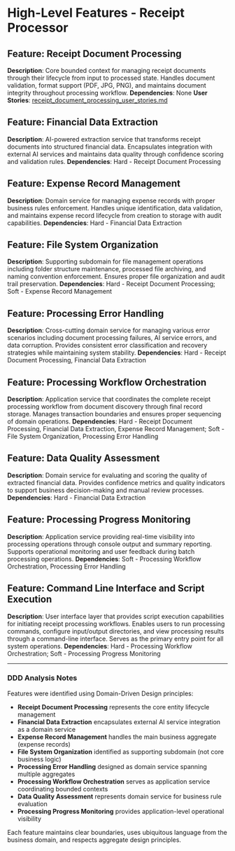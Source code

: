 # High-Level Features - Receipt Processor

## Feature: Receipt Document Processing
**Description**: Core bounded context for managing receipt documents through their lifecycle from input to processed state. Handles document validation, format support (PDF, JPG, PNG), and maintains document integrity throughout processing workflow.
**Dependencies**: None
**User Stories**: [receipt_document_processing_user_stories.md](receipt_document_processing_user_stories.md)

## Feature: Financial Data Extraction
**Description**: AI-powered extraction service that transforms receipt documents into structured financial data. Encapsulates integration with external AI services and maintains data quality through confidence scoring and validation rules.
**Dependencies**: Hard - Receipt Document Processing

## Feature: Expense Record Management
**Description**: Domain service for managing expense records with proper business rules enforcement. Handles unique identification, data validation, and maintains expense record lifecycle from creation to storage with audit capabilities.
**Dependencies**: Hard - Financial Data Extraction

## Feature: File System Organization
**Description**: Supporting subdomain for file management operations including folder structure maintenance, processed file archiving, and naming convention enforcement. Ensures proper file organization and audit trail preservation.
**Dependencies**: Hard - Receipt Document Processing; Soft - Expense Record Management

## Feature: Processing Error Handling
**Description**: Cross-cutting domain service for managing various error scenarios including document processing failures, AI service errors, and data corruption. Provides consistent error classification and recovery strategies while maintaining system stability.
**Dependencies**: Hard - Receipt Document Processing, Financial Data Extraction

## Feature: Processing Workflow Orchestration
**Description**: Application service that coordinates the complete receipt processing workflow from document discovery through final record storage. Manages transaction boundaries and ensures proper sequencing of domain operations.
**Dependencies**: Hard - Receipt Document Processing, Financial Data Extraction, Expense Record Management; Soft - File System Organization, Processing Error Handling

## Feature: Data Quality Assessment
**Description**: Domain service for evaluating and scoring the quality of extracted financial data. Provides confidence metrics and quality indicators to support business decision-making and manual review processes.
**Dependencies**: Hard - Financial Data Extraction

## Feature: Processing Progress Monitoring
**Description**: Application service providing real-time visibility into processing operations through console output and summary reporting. Supports operational monitoring and user feedback during batch processing operations.
**Dependencies**: Soft - Processing Workflow Orchestration, Processing Error Handling

## Feature: Command Line Interface and Script Execution
**Description**: User interface layer that provides script execution capabilities for initiating receipt processing workflows. Enables users to run processing commands, configure input/output directories, and view processing results through a command-line interface. Serves as the primary entry point for all system operations.
**Dependencies**: Hard - Processing Workflow Orchestration; Soft - Processing Progress Monitoring

---

### DDD Analysis Notes
Features were identified using Domain-Driven Design principles:
- **Receipt Document Processing** represents the core entity lifecycle management
- **Financial Data Extraction** encapsulates external AI service integration as a domain service
- **Expense Record Management** handles the main business aggregate (expense records)
- **File System Organization** identified as supporting subdomain (not core business logic)
- **Processing Error Handling** designed as domain service spanning multiple aggregates
- **Processing Workflow Orchestration** serves as application service coordinating bounded contexts
- **Data Quality Assessment** represents domain service for business rule evaluation
- **Processing Progress Monitoring** provides application-level operational visibility

Each feature maintains clear boundaries, uses ubiquitous language from the business domain, and respects aggregate design principles.
